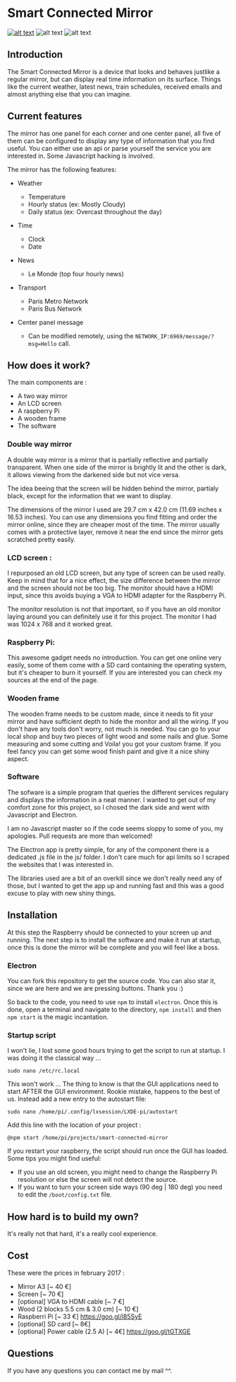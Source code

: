 # Smart Connected Mirror
[![alt text](http://i.imgur.com/qzkbgYg.png "Full")](https://www.youtube.com/watch?v=Lbn8H-Lu2bI)
![alt text](http://i.imgur.com/qQdlxNZ.png "Header")
![alt text](http://i.imgur.com/qQdlxNZ.png "Footer")



## Introduction
The Smart Connected Mirror is a device that looks and behaves justlike a regular mirror, but can display real time information on its surface. 
Things like the current weather, latest news, train schedules, received emails and almost anything else that you can imagine.

## Current features
The mirror has one panel for each corner and one center panel, all five of them can be configured to display any type of information that you find useful. You can either use an api or parse yourself the service you are interested in. Some Javascript hacking is involved.

The mirror has the following features:

* Weather
	- Temperature
	- Hourly status (ex: Mostly Cloudy)
	- Daily status (ex: Overcast throughout the day)

* Time 
	- Clock
	- Date

* News 
	- Le Monde (top four hourly news)

* Transport 
	- Paris Metro Network
	- Paris Bus Network 
		
* Center panel message
	- Can be modified remotely, using the `NETWORK_IP:6969/message/?msg=Hello` call.

## How does it work?
The main components are :

   * A two way mirror
   * An LCD screen
   * A raspberry Pi
   * A wooden frame
   * The software

### Double way mirror 
A double way mirror is a mirror that is partially reflective and partially transparent. When one side of the mirror is brightly lit and the other is dark, it allows viewing from the darkened side but not vice versa.

The idea beeing that the screen will be hidden behind the mirror, partialy black, except for the information that we want to display. 

The dimensions of the mirror I used are 29.7 cm x 42.0 cm (11.69 inches x 16.53 inches). You can use any dimensions you find fitting and order the mirror online, since they are cheaper most of the time. The mirror usually comes with a protective layer, remove it near the end since the mirror gets scratched pretty easily.

### LCD screen :
I repurposed an old LCD screen, but any type of screen can be used really. Keep in mind that for a nice effect, the size difference between the mirror and the screen should not be too big. The monitor should have a HDMI input, since this avoids buying a VGA to HDMI adapter for the Raspberry Pi.

The monitor resolution is not that important, so if you have an old monitor laying around you can definitely use it for this project. The monitor I had was 1024 x 768 and it worked great.

### Raspberry Pi:
This awesome gadget needs no introduction. You can get one online very easily, some of them come with a SD card containing the operating system, but it's cheaper to burn it yourself. If you are interested you can check my sources at the end of the page.

### Wooden frame
The wooden frame needs to be custom made, since it needs to fit your mirror and have sufficient depth to hide the monitor and all the wiring. If you don't have any tools don't worry, not much is needed. You can go to your local shop and buy two pieces of light wood and some nails and glue. Some measuring and some cutting and Voila! you got your custom frame. If you feel fancy you can get some wood finish paint and give it a nice shiny aspect.

### Software
The sofware is a simple program that queries the different services regulary and displays the information in a neat manner. I wanted to get out of my comfort zone for this project, so I chosed the dark side and went with Javascript and Electron.

I am no Javascript master so if the code seems sloppy to some of you, my apologies. Pull requests are more than welcomed!

The Electron app is pretty simple, for any of the component there is a dedicated .js file in the js/ folder. I don't care much for api limits so I scraped the websites that I was interested in.

The libraries used are a bit of an overkill since we don't really need any of those, but I wanted to get the app up and running fast and this was a good excuse to play with new shiny things.

## Installation
At this step the Raspberry should be connected to your screen up and running. The next step is to install the software and make it run at startup, once this is done the mirror will be complete and you will feel like a boss.

### Electron
You can fork this repository to get the source code. You can also star it, since we are here and we are pressing buttons. Thank you :)

So back to the code, you need to use `npm` to install `electron`. Once this is done, open a terminal and navigate to the directory, `npm install` and then `npm start` is the magic incantation.

### Startup script
I won't lie, I lost some good hours trying to get the script to run at startup. I was doing it the classical way ...

`sudo nano /etc/rc.local`

This won't work ...
The thing to know is that the GUI applications need to start AFTER the GUI environment. Rookie mistake, happens to the best of us. Instead add a new entry to the autostart file:

`sudo nano /home/pi/.config/lxsession/LXDE-pi/autostart` 

Add this line with the location of your project :

```@npm start /home/pi/projects/smart-connected-mirror```


If you restart your raspberry, the script should run once the GUI has loaded.
Some tips you might find useful:

* If you use an old screen, you might need to change the Raspberry Pi resolution or else the screen will not detect the source.
* If you want to turn your screen side ways (90 deg | 180 deg) you need to edit the `/boot/config.txt` file.


##  How hard is to build my own?
It's really not that hard, it's a really cool experience.

## Cost 
These were the prices in february 2017 :

*  Mirror A3 [~ 40 €]
*  Screen [~ 70 €]
*  [optional] VGA to HDMI cable [~ 7 €]
*  Wood (2 blocks 5.5 cm & 3.0 cm) [~ 10 €]
*  Raspberri Pi [~ 33 €] https://goo.gl/l85SyE
*  [optional] SD card [~ 8€]
*  [optional] Power cable (2.5 A) [~ 4€] https://goo.gl/tGTXGE

## Questions
If you have any questions you can contact me by mail ^^.
